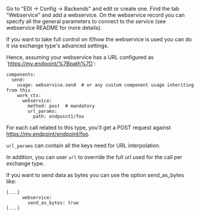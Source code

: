 Go to "EDI -\> Config -\> Backends" and edit or create one. Find the tab
"Webservice" and add a webservice. On the webservice record you can
specify all the general parameters to connect to the service (see
webservice README for more details).

If you want to take full control on if/how the webservice is used you
can do it via exchange type's advanced settings.

Hence, assuming your webservice has a URL configured as
\`<https://my.endpoint/%7Bpath%7D>\`:

    components:
      send:
        usage: webservice.send  # or any custom component usage inheriting from this
        work_ctx:
          webservice:
            method: post  # mandatory
            url_params:
              path: endpoint1/foo

For each call related to this type, you'll get a POST request against
https://my.endpoint/endpoint/foo.

`url_params` can contain all the keys need for URL interpolation.

In addition, you can user `url` to override the full url used for the
call per exchange type.

If you want to send data as bytes you can use the option send_as_bytes
like:

    [...]
          webservice:
            send_as_bytes: true
    [...]
